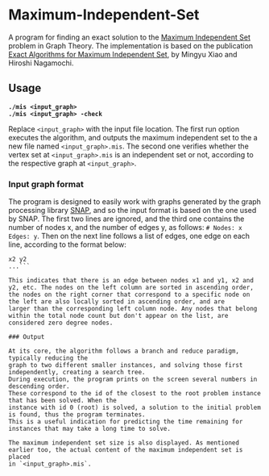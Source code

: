 # Maximum-Independent-Set
A program for finding an exact solution to the [Maximum Independent Set](https://en.wikipedia.org/wiki/Independent_set_(graph_theory)) problem in Graph Theory. The implementation is based
on the publication [Exact Algorithms for Maximum Independent Set](https://arxiv.org/pdf/1312.6260.pdf), by Mingyu Xiao and Hiroshi Nagamochi.

## Usage
**`./mis <input_graph> `**  
**`./mis <input_graph> -check `**

Replace `<input_graph>` with the input file location. The first run option executes the algorithm, and outputs the maximum independent set to
the a new file named `<input_graph>.mis`. The second one verifies whether the vertex set at `<input_graph>.mis` is an independent set or not,
according to the respective graph at `<input_graph>`.

### Input graph format
The program is designed to easily work with graphs generated by the graph processing library [SNAP](http://snap.stanford.edu/snap/index.html),
and so the input format is based on the one used by SNAP.
The first two lines are ignored, and the third one contains the number of nodes x, and the number of edges y, as follows: `# Nodes: x Edges: y`.
Then on the next line follows a list of edges, one edge on each line, according to the format below:  
```x1 y1  
x2 y2  
...```

This indicates that there is an edge between nodes x1 and y1, x2 and y2, etc. The nodes on the left column are sorted in ascending order,
the nodes on the right corner that correspond to a specific node on the left are also locally sorted in ascending order, and are
larger than the corresponding left column node. Any nodes that belong within the total node count but don't appear on the list, are considered zero degree nodes.

### Output

At its core, the algorithm follows a branch and reduce paradigm, typically reducing the
graph to two different smaller instances, and solving those first independently, creating a search tree.
During execution, the program prints on the screen several numbers in descending order.
These correspond to the id of the closest to the root problem instance that has been solved. When the
instance with id 0 (root) is solved, a solution to the initial problem is found, thus the program terminates.
This is a useful indication for predicting the time remaining for instances that may take a long time to solve.

The maximum independent set size is also displayed. As mentioned earlier too, the actual content of the maximum independent set is placed
in `<input_graph>.mis`.
